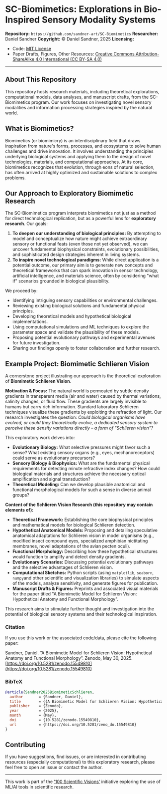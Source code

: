 # SC-Biomimetics: Explorations in Bio-Inspired Sensory Modality Systems

**Repository:** `https://github.com/sandner-art/SC-Biomimetics`
**Researcher:** Daniel Sandner
**Copyright:** © Daniel Sandner, 2025
**Licensing:**
  - Code: [MIT License](LICENSE_CODE.md)
  - Paper Drafts, Figures, Other Resources: [Creative Commons Attribution-ShareAlike 4.0 International (CC BY-SA 4.0)](LICENSE_RESOURCES.md)

---

## About This Repository

This repository hosts research materials, including theoretical explorations, computational models, data analyses, and manuscript drafts, from the SC-Biomimetics program. Our work focuses on investigating novel sensory modalities and information processing strategies inspired by the natural world.

## What is Biomimetics?

Biomimetics (or biomimicry) is an interdisciplinary field that draws inspiration from nature's forms, processes, and ecosystems to solve human challenges and drive innovation. It involves understanding the principles underlying biological systems and applying them to the design of novel technologies, materials, and computational approaches. At its core, biomimetics recognizes that evolution, through eons of natural selection, has often arrived at highly optimized and sustainable solutions to complex problems.

## Our Approach to Exploratory Biomimetic Research

The SC-Biomimetics program interprets biomimetics not just as a method for direct technological replication, but as a powerful lens for **exploratory research**. Our goals:

1.  **To deepen our understanding of biological principles:** By attempting to model and conceptualize how nature might achieve extraordinary sensory or functional feats (even those not yet observed), we can uncover fundamental biophysical constraints, evolutionary possibilities, and sophisticated design strategies inherent in living systems.
2.  **To inspire novel technological paradigms:** While direct application is a potential outcome, our primary aim is to generate new concepts and theoretical frameworks that can spark innovation in sensor technology, artificial intelligence, and materials science, often by considering "what if" scenarios grounded in biological plausibility.

We proceed by:
*   Identifying intriguing sensory capabilities or environmental challenges.
*   Reviewing existing biological solutions and fundamental physical principles.
*   Developing theoretical models and hypothetical biological implementations.
*   Using computational simulations and ML techniques to explore the parameter space and validate the plausibility of these models.
*   Proposing potential evolutionary pathways and experimental avenues for future investigation.
*   Sharing our findings openly to foster collaboration and further research.

## Example Project: Biomimetic Schlieren Vision

A cornerstone project illustrating our approach is the theoretical exploration of **Biomimetic Schlieren Vision**.

**Motivation & Focus:**
The natural world is permeated by subtle density gradients in transparent media (air and water) caused by thermal variations, salinity changes, or fluid flow. These gradients are largely invisible to humans but carry rich information. Standard laboratory Schlieren techniques visualize these gradients by exploiting the refraction of light. Our research investigates the question: *Could biological organisms have evolved, or could they theoretically evolve, a dedicated sensory system to perceive these density variations directly – a form of "Schlieren vision"?*

This exploratory work delves into:
*   **Evolutionary Biology:** What selective pressures might favor such a sense? What existing sensory organs (e.g., eyes, mechanoreceptors) could serve as evolutionary precursors?
*   **Sensory Biology & Biophysics:** What are the fundamental physical requirements for detecting minute refractive index changes? How could biological materials and structures achieve the necessary optical amplification and signal transduction?
*   **Theoretical Modeling:** Can we develop plausible anatomical and functional morphological models for such a sense in diverse animal groups?

**Content of the Schlieren Vision Research (this repository may contain elements of):**
*   **Theoretical Framework:** Establishing the core biophysical principles and mathematical models for biological Schlieren detection.
*   **Hypothetical Anatomical Models:** Proposing and detailing speculative anatomical adaptations for Schlieren vision in model organisms (e.g., modified insect compound eyes, specialized amphibian nictitating membranes, novel adaptations of the avian pecten oculi).
*   **Functional Morphology:** Describing how these hypothetical structures would function to amplify and detect density gradients.
*   **Evolutionary Scenarios:** Discussing potential evolutionary pathways and the selective advantages of Schlieren vision.
*   **Computational Sketches:** Python scripts (using `matplotlib`, `seaborn`, `numpy`and other scientific and visualization libraries) to simulate aspects of the models, analyze sensitivity, and generate figures for publication.
*   **Manuscript Drafts & Figures:** Preprints and associated visual materials for the paper titled "A Biomimetic Model for Schlieren Vision: Hypothetical Anatomy and Functional Morphology".

This research aims to stimulate further thought and investigation into the potential of biological sensory systems and their technological inspiration.

### Citation

If you use this work or the associated code/data, please cite the following paper:

Sandner, Daniel. “A Biomimetic Model for Schlieren Vision: Hypothetical Anatomy and Functional Morphology”. Zenodo, May 30, 2025. [https://doi.org/10.5281/zenodo.15549810](https://doi.org/10.5281/zenodo.15549810)

### BibTeX

```bibtex
@article{Sandner2025BiomimeticSchlieren,
  author       = {Sandner, Daniel},
  title        = {{A Biomimetic Model for Schlieren Vision: Hypothetical Anatomy and Functional Morphology}},
  publisher    = {Zenodo},
  year         = {2025},
  month        = {May},
  doi          = {10.5281/zenodo.15549810},
  url          = {https://doi.org/10.5281/zeno_do.15549810}
}
```
## Contributing

If you have suggestions, find issues, or are interested in contributing resources (especially computational) to this exploratory research, please feel free to open an issue or contact the author.

---

This work is part of the ['100 Scientific Visions'](https://github.com/sandner-art/100-Scientific-Visions-Hub) initiative exploring the use of ML/AI tools in scientific research. 

